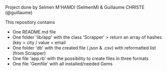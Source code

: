 Project done by Selmen M'HAMDI (SelmenM) & Guillaume CHRISTE (@guillaume)

This repository contains
	<ul>
		<li>One README.md file </li>
		<li>One folder 'lib/app' with the class 'Scrapper' > return an array of hashes (key = city / value = email</li>
		<li>One folder 'db' with the created file (.json & .csv) with reformatted list (from Scrapper)</li>
		<li>One file 'app.rb' with the possibility to create files in three formats</li>
		<li>One file 'Gemfile' with all installed/needed Gems</li>
	</ul>